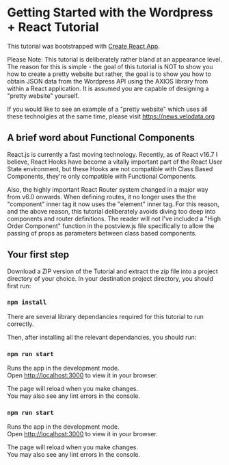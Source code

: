 # Getting Started with the Wordpress + React Tutorial

This tutorial was bootstrapped with [Create React App](https://github.com/facebook/create-react-app).

Please Note:  This tutorial is deliberately rather bland at an appearance level.  The reason for this is simple  -  the goal of this tutorial is NOT to show you how to create a pretty website but rather,  the goal is to show you how to obtain JSON data from the Wordpress API using the AXIOS library from within a React application. It is assumed you are capable of designing a "pretty website" yourself.

If you would like to see an example of a "pretty website" which uses all these technolgies at the same time,  please visit https://news.velodata.org

## A brief word about Functional Components

React.js is currently a fast moving technology.  Recently,  as of React v16.7 I believe,  React Hooks have become a vitally important part of the React User State environment,  but these Hooks are not compatible with Class Based Components,  they're only compatible with Functional Components.  

Also,  the highly important React Router system changed in a major way from v6.0 onwards.  When defining routes,  it no longer uses the the "component" inner tag it now uses the "element" inner tag.  For this reason,  and the above reason,  this tutorial deliberately avoids diving too deep into components and router definitions.  The reader will not I've included a "High Order Component" function in the postview.js file specifically to allow the passing of props as parameters between class based components.

## Your first step

Download a ZIP version of the Tutorial and extract the zip file into a project directory of your choice.  In your destination project directory, you should first run:

### `npm install`

There are several library dependancies required for this tutorial to run correctly.

Then, after installing all the relevant dependancies, you should run:

### `npm run start`

Runs the app in the development mode.\
Open [http://localhost:3000](http://localhost:3000) to view it in your browser.

The page will reload when you make changes.\
You may also see any lint errors in the console.

### `npm run start`

Runs the app in the development mode.\
Open [http://localhost:3000](http://localhost:3000) to view it in your browser.

The page will reload when you make changes.\
You may also see any lint errors in the console.
